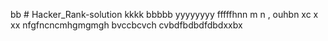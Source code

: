 bb # Hacker_Rank-solution
kkkk
bbbbb
yyyyyyyy
fffffhnn
m n ,
ouhbn 
xc x  xx
nfgfncncmhgmgmgh
bvccbcvch
cvbdfbdbdfdbdxxbx
